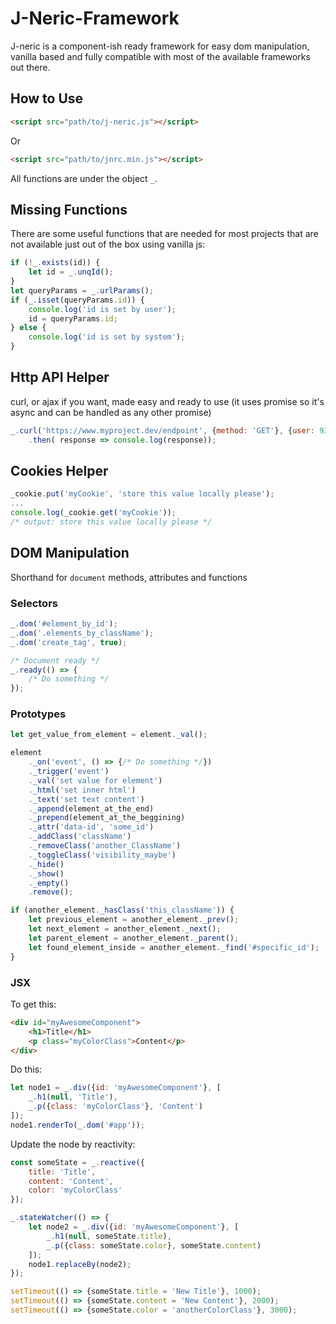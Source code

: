 # J-Neric-Framework
J-neric is a component-ish ready framework for easy dom manipulation, vanilla based and fully compatible with most of the available frameworks out there.

## How to Use
```html
<script src="path/to/j-neric.js"></script>
```
Or
```html
<script src="path/to/jnrc.min.js"></script>
```
All functions are under the object `_`.

## Missing Functions
There are some useful functions that are needed for most projects that are not available just out of the box using vanilla js:
```javascript
if (!_.exists(id)) {
    let id = _.unqId();
}
let queryParams = _.urlParams();
if (_.isset(queryParams.id)) {
    console.log('id is set by user');
    id = queryParams.id;
} else {
    console.log('id is set by system');
}
```

## Http API Helper
curl, or ajax if you want, made easy and ready to use (it uses promise so it's async and can be handled as any other promise)
```javascript
_.curl('https://www.myproject.dev/endpoint', {method: 'GET'}, {user: 9345})
    .then( response => console.log(response));
```

## Cookies Helper
```javascript
_cookie.put('myCookie', 'store this value locally please');
...
console.log(_cookie.get('myCookie'));
/* output: store this value locally please */
```

## DOM Manipulation
Shorthand for `document` methods, attributes and functions

### Selectors
```javascript
_.dom('#element_by_id');
_.dom('.elements_by_className');
_.dom('create_tag', true);

/* Document ready */
_.ready(() => {
    /* Do something */
});
```

### Prototypes
```javascript
let get_value_from_element = element._val();

element
    ._on('event', () => {/* Do something */})
    ._trigger('event')
    ._val('set value for element')
    ._html('set inner html')
    ._text('set text content')
    ._append(element_at_the_end)
    ._prepend(element_at_the_beggining)
    ._attr('data-id', 'some_id')
    ._addClass('className')
    ._removeClass('another_ClassName')
    ._toggleClass('visibility_maybe')
    ._hide()
    ._show()
    ._empty()
    .remove();

if (another_element._hasClass('this_className')) {
    let previous_element = another_element._prev();
    let next_element = another_element._next();
    let parent_element = another_element._parent();
    let found_element_inside = another_element._find('#specific_id');
}
```

### JSX
To get this:
```html
<div id="myAwesomeComponent">
    <h1>Title</h1>
    <p class="myColorClass">Content</p>
</div>
```
Do this:
```javascript
let node1 = _.div({id: 'myAwesomeComponent'}, [
    _.h1(null, 'Title'),
    _.p({class: 'myColorClass'}, 'Content')
]);
node1.renderTo(_.dom('#app'));
```
Update the node by reactivity:
```javascript
const someState = _.reactive({
    title: 'Title',
    content: 'Content',
    color: 'myColorClass'
});

_.stateWatcher(() => {
    let node2 = _.div({id: 'myAwesomeComponent'}, [
        _.h1(null, someState.title),
        _.p({class: someState.color}, someState.content)
    ]);
    node1.replaceBy(node2);
});

setTimeout(() => {someState.title = 'New Title'}, 1000);
setTimeout(() => {someState.content = 'New Content'}, 2000);
setTimeout(() => {someState.color = 'anotherColorClass'}, 3000);
```
